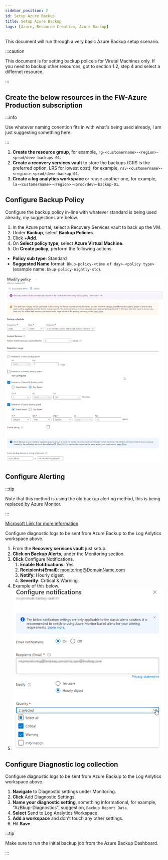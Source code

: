 ```yaml
---
sidebar_position: 2
id: Setup Azure Backup
title: Setup Azure Backup
tags: [Azure, Resource Creation, Azure Backup]
---
```


This document will run through a very basic Azure Backup setup scenario.

:::caution

This document is for setting backup policeis for Virutal Machines only. If you need to backup other resources, got to section 1.2, step 4 and select a differnet resource. 

:::


## Create the below resources in the FW-Azure Production subscription

:::info

Use whatever naming conention fits in with what's being used already, I am just suggesting something here.

:::

1. **Create the resource group**, for example, `rg-<customername>-<region>-<prod/dev>-backups-01`.
2. **Create a recovery services vault** to store the backups (GRS is the preferred option, LRS for lowest cost), for example, `rsv-<customername>-<region>-<prod/dev>-backup-01`.
3. **Create a log analytics workspace** or reuse another one, for example, `la-<customername>-<region>-<prod/dev>-backup-01`.


## Configure Backup Policy

Configure the backup policy in-line with whatever standard is being used already, my suggestions are below.

1. In the Azure portal, select a Recovery Services vault to back up the VM.
2. Under **Backup**, select **Backup Policies**.
3. Click +**Add**.
4. On **Select policy type**, select **Azure Virtual Machine**.
5. On **Create policy**, perform the following actions:

- **Policy sub type**: Standard
- **Suggested Name** format: `Bkup-policy-<time of day>-<policy type>` (example name: `bkup-policy-nightly-std`).

![Backup Policy Example](../../static/img/AZ-Bkup-Policy-Create-01.png)

## Configure Alerting

:::tip

Note that this method is using the old backup alerting method, this is being replaced by Azure Monitor.

:::

[Microsoft Link for more information](https://learn.microsoft.com/en-us/azure/backup/backup-azure-monitoring-built-in-monitor?tabs=recovery-services-vaults#turning-on-azure-monitor-alerts-for-job-failure-scenarios)

Configure diagnostic logs to be sent from Azure Backup to the Log Anlytics workspace above.

1. From the **Recovery services vault** just setup. 
2. **Click on Backup Alerts**, under the Monitoring section.
3. **Click** Configure Notifications.
   1. **Enable Notifications**: Yes
   2. **Recipients(Email)**: monitoring@DomainName.com
   3. **Notify**: Hourly digest
   4. **Severity**: Critical & Warning
4. Example of this below.
5. ![Example notification config](../../static/img/AZ-Bkup-exmpl-Notification-policy-01.png)

## Configure Diagnostic log collection

Configure diagnostic logs to be sent from Azure Backup to the Log Anlytics workspace above.

1. **Navigate** to Diagnostic settings under Monitoring.
2. **Click** Add Diagnostic Settings.
3. **Name your diagnostic setting**, something informational, for example, "AzBkup-Diagnostics", suggestion, `Backup Report Data`.
4. **Select** Send to Log Analytics Workspace.
5. **Add a workspace** and don't touch any other settings.
6. Hit **Save**.

:::tip

Make sure to run the initial backup job from the Azure Backup Dashboard.

:::